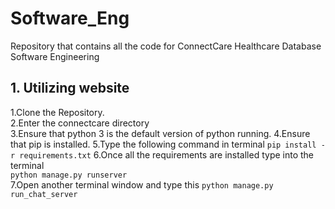 # Software_Eng
Repository that contains  all the code for ConnectCare Healthcare Database Software Engineering

## 1. Utilizing website
 1.Clone the Repository.  
 2.Enter the connectcare directory  
 3.Ensure that python 3 is the default version of python running.
 4.Ensure that pip is installed.
 5.Type the following command in terminal
  `pip install -r requirements.txt` 
 6.Once all the requirements are installed type into the terminal  
  `python manage.py runserver`  
 7.Open another terminal window and type this 
  `python manage.py run_chat_server`
 

